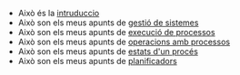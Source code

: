 - Això és la [intruduccio](01_Introduccio.md)
- Això son els meus apunts de [gestió de sistemes](<02_Gestió del Sistema Operatiu.md>)
- Això son els meus apunts de [execució de processos](<03_Execució de Processos.md>)
- Això son els meus apunts de [operacions amb processos](<04_Operacions amb Processos.md>)
- Això son els meus apunts de [estats d'un procés](<05_Estats d'un Procés.md>)
- Això son els meus apunts de [planificadors](06_Planificadors.md)